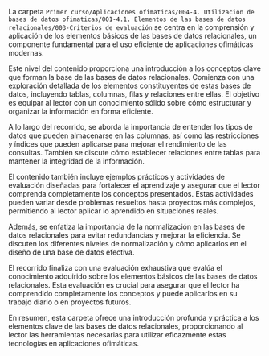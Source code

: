 La carpeta `Primer curso/Aplicaciones ofimaticas/004-4. Utilizacion de bases de datos ofimaticas/001-4.1. Elementos de las bases de datos relacionales/003-Criterios de evaluación` se centra en la comprensión y aplicación de los elementos básicos de las bases de datos relacionales, un componente fundamental para el uso eficiente de aplicaciones ofimáticas modernas.

Este nivel del contenido proporciona una introducción a los conceptos clave que forman la base de las bases de datos relacionales. Comienza con una exploración detallada de los elementos constituyentes de estas bases de datos, incluyendo tablas, columnas, filas y relaciones entre ellas. El objetivo es equipar al lector con un conocimiento sólido sobre cómo estructurar y organizar la información en forma eficiente.

A lo largo del recorrido, se aborda la importancia de entender los tipos de datos que pueden almacenarse en las columnas, así como las restricciones y índices que pueden aplicarse para mejorar el rendimiento de las consultas. También se discute cómo establecer relaciones entre tablas para mantener la integridad de la información.

El contenido también incluye ejemplos prácticos y actividades de evaluación diseñadas para fortalecer el aprendizaje y asegurar que el lector comprenda completamente los conceptos presentados. Estas actividades pueden variar desde problemas resueltos hasta proyectos más complejos, permitiendo al lector aplicar lo aprendido en situaciones reales.

Además, se enfatiza la importancia de la normalización en las bases de datos relacionales para evitar redundancias y mejorar la eficiencia. Se discuten los diferentes niveles de normalización y cómo aplicarlos en el diseño de una base de datos efectiva.

El recorrido finaliza con una evaluación exhaustiva que evalúa el conocimiento adquirido sobre los elementos básicos de las bases de datos relacionales. Esta evaluación es crucial para asegurar que el lector ha comprendido completamente los conceptos y puede aplicarlos en su trabajo diario o en proyectos futuros.

En resumen, esta carpeta ofrece una introducción profunda y práctica a los elementos clave de las bases de datos relacionales, proporcionando al lector las herramientas necesarias para utilizar eficazmente estas tecnologías en aplicaciones ofimáticas.

